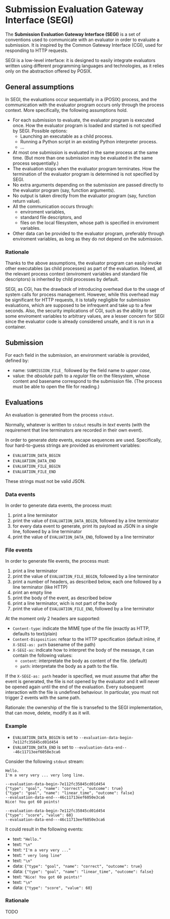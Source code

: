 # Submission Evaluation Gateway Interface (SEGI)

The **Submission Evaluation Gateway Interface (SEGI)**
is a set of conventions used to communicate with an evaluator in order to evaluate a submission.
It is inspired by the Common Gateway Interface (CGI), used for responding to HTTP requests.

SEGI is a low-level interface:
it is designed to easily integrate evaluators written using different programming languages and technologies,
as it relies only on the abstraction offered by POSIX.

## General assumptions

In SEGI, the evaluations occur sequentially in a (POSIX) process,
and the communication with the evaluator program
occurs only through the process context.
More specifically, the following assumptions hold.

- For each submission to evaluate, the evaluator program is executed once.
How the evaluator program is loaded and started is not specified by SEGI.
Possible options:
    - Launching an executable as a child process.
    - Running a Python script in an existing Python interpreter process.
    - ...
- At most one submission is evaluated in the same process at the same time.
(But more than one submission may be evaluated in the same process sequentially.)
- The evaluation stops when the evaluator program terminates.
How the termination of the evaluator program is determined is not specified by SEGI.
- No extra arguments depending on the submission are passed directly to the evaluator program
(say, function arguments).
- No output is taken directly from the evaluator program
(say, function return value).
- All the communication occurs through:
    - enviroment variables,
    - standard file descriptors, and
    - files on the local filesystem, whose path is specified in enviroment variables.
- Other data can be provided to the evaluator program, preferably through enviroment variables,
as long as they do not depend on the submission.

### Rationale

Thanks to the above assumptions, the evaluator program can easily invoke other executables (as child processes)
as part of the evaluation.
Indeed, all the relevant process context (enviroment variables and standard file descriptors)
is inherited by child processes by default.

SEGI, as CGI, has the drawback of introducing overhead
due to the usage of system calls for process management.
However, while this overhead may be significant for HTTP requests,
it is totally negligible for submission evaluations,
which are supposed to be infrequent and take up to a few seconds.
Also, the security implications of CGI,
such as the ability to set some enviroment variables to arbitrary values,
are a lesser concern for SEGI since the evaluator code
is already considered unsafe, and it is run in a container.

## Submission

For each field in the submission, an environment variable is provided, defined by:

- name: `SUBMISSION_FILE_` followed by the field name *to upper case*,
- value: the *absolute* path to a *regular* file on the filesystem,
whose content and basename correspond to the submission file.
(The process must be able to open the file for reading.)

## Evaluations

An evaluation is generated from the process `stdout`.

Normally, whatever is written to `stdout`
results in *text* events (with the requirement that line terminators
are recorded in their own event).

In order to generate *data* events,
escape sequences are used.
Specifically,
four hard-to-guess strings are provided as enviroment variables:

- `EVALUATION_DATA_BEGIN`
- `EVALUATION_DATA_END`
- `EVALUATION_FILE_BEGIN`
- `EVALUATION_FILE_END`

These strings must not be valid JSON.

### Data events 

In order to generate data events,
the process must:

1. print a line terminator
2. print the value of `EVALUATION_DATA_BEGIN`, followed by a line terminator
3. for every data event to generate, print its payload as JSON in a single line, followed by a line terminator
4. print  the value of `EVALUATION_DATA_END`, followed by a line terminator

### File events 

In order to generate file events,
the process must:

1. print a line terminator
2. print the value of `EVALUATION_FILE_BEGIN`, followed by a line terminator
3. print a number of headers, as described below, each one followed by a line terminator (like HTTP)
4. print an empty line
5. print the body of the event, as described below
6. print a line terminator, wich is not part of the body
7. print the value of `EVALUATION_FILE_END`, followed by a line terminator

At the moment only 2 headers are supported:
- `Content-type`: indicate the MIME type of the file (exactly as HTTP, defaults to text/plain)
- `Content-Disposition`: refear to the HTTP specification (default inline, if `X-SEGI-as: path` basename of the path)
- `X-SEGI-as`: indicate how to interpret the body of the message, it can contain the following values:
    * `content`: interpretate the body as content of the file. (default)
    * `path`: interpretate the body as a path to the file. 
    
If the `X-SEGI-as: path` header is specified, we must assume that after the event is generated, the file is 
not opened by the evaluator and it will never be opened again until the end of the evaluation. Every subsequent 
interaction with the file is undefined behaviour. In particular, you must not trigger 2 events with the same path. 

Rationale: the ownership of the file is transefed to the SEGI implementation, that can move, delete, modify it 
as it will. 

### Example

- `EVALUATION_DATA_BEGIN` is set to `--evaluation-data-begin-7e112fc35845cd01d454`
- `EVALUATION_DATA_END` is set to `--evaluation-data-end---46c11713eef6050e3ca6`

Consider the following `stdout` stream:
```
Hello.
I'm a very very ... very long line.

--evaluation-data-begin-7e112fc35845cd01d454
{"type": "goal", "name": "correct", "outcome": true}
{"type": "goal", "name": "linear_time", "outcome": false}
--evaluation-data-end---46c11713eef6050e3ca6
Nice! You got 60 points!

--evaluation-data-begin-7e112fc35845cd01d454
{"type": "score", "value": 60}
--evaluation-data-end---46c11713eef6050e3ca6
```

It could result in the following events:

- text: `"Hello."`
- text: `"\n"`
- text: `"I'm a very very ..."`
- text: `" very long line"`
- text: `"\n"`
- data: `{"type": "goal", "name": "correct", "outcome": true}`
- data: `{"type": "goal", "name": "linear_time", "outcome": false}`
- text: `"Nice! You got 60 points!"`
- text: `"\n"`
- data: `{"type": "score", "value": 60}`

### Rationale

TODO
